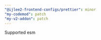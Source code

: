 ```yaml
---
"@ijlee2-frontend-configs/prettier": minor
"my-codemod": patch
"my-v2-addon": patch
---
```


Supported esm
